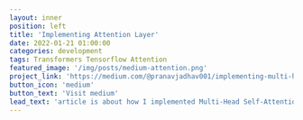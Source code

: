 ```yaml
---
layout: inner
position: left
title: 'Implementing Attention Layer'
date: 2022-01-21 01:00:00
categories: development
tags: Transformers Tensorflow Attention
featured_image: '/img/posts/medium-attention.png'
project_link: 'https://medium.com/@pranavjadhav001/implementing-multi-head-self-attention-layer-using-tensorflow-e19c8fc7887'
button_icon: 'medium'
button_text: 'Visit medium'
lead_text: 'article is about how I implemented Multi-Head Self-Attention module'
---
```

